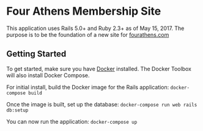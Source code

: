 Four Athens Membership Site
================

This application uses Rails 5.0+ and Ruby 2.3+ as of May 15, 2017. The purpose is to be the foundation of a new site for [fourathens.com](fourathens.com)

Getting Started
---------------

To get started, make sure you have [Docker](https://docs.docker.com/docker-for-windows/) installed. The Docker Toolbox will also install Docker Compose.

For initial install, build the Docker image for the Rails application: `docker-compose build`

Once the image is built, set up the database: `docker-compose run web rails db:setup`

You can now run the application: `docker-compose up`
